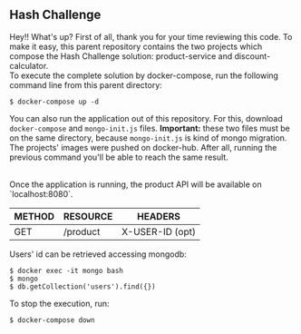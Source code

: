 ## Hash Challenge

Hey!! What's up? First of all, thank you for your time reviewing this code.
To make it easy, this parent repository contains the two projects which compose the Hash Challenge solution: product-service and discount-calculator.
<br/>
To execute the complete solution by docker-compose, run the following command line from this parent directory:

```shell script
$ docker-compose up -d
```

You can also run the application out of this repository. For this, download `docker-compose` and `mongo-init.js` files. **Important:** these two files must be on the same directory, because `mongo-init.js` is kind of mongo migration. The projects' images were pushed on docker-hub. After all, running the previous command you'll be able to reach the same result.

<br/>
Once the application is running, the product API will be available on `localhost:8080`.
<br/>

| METHOD       | RESOURCE    | HEADERS         |
|--------------|-------------|-----------------|
| GET          |/product     | X-USER-ID (opt) |

Users' id can be retrieved accessing mongodb:
<br/>


```shell script
$ docker exec -it mongo bash
$ mongo
$ db.getCollection('users').find({})
```

To stop the execution, run:

```shell script
$ docker-compose down
```
